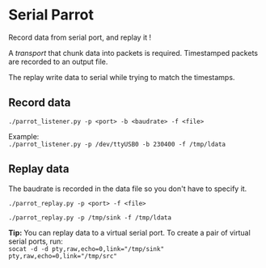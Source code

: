 # Serial Parrot

Record data from serial port, and replay it !

A _transport_ that chunk data into packets is required.
Timestamped packets are recorded to an output file.

The replay write data to serial while trying to match the timestamps.

## Record data
`./parrot_listener.py -p <port> -b <baudrate> -f <file>`

Example:  
`./parrot_listener.py -p /dev/ttyUSB0 -b 230400 -f /tmp/ldata`

## Replay data

The baudrate is recorded in the data file so you don't have to specify it.

`./parrot_replay.py -p <port> -f <file>`

`./parrot_replay.py -p /tmp/sink -f /tmp/ldata`

**Tip:** You can replay data to a virtual serial port. To create a pair of virtual serial ports, run:  
`socat -d -d pty,raw,echo=0,link="/tmp/sink" pty,raw,echo=0,link="/tmp/src"`

